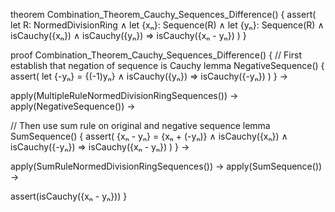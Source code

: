 theorem Combination_Theorem_Cauchy_Sequences_Difference() {
  assert(
    let R: NormedDivisionRing ∧
    let {xₙ}: Sequence(R) ∧
    let {yₙ}: Sequence(R) ∧
    isCauchy({xₙ}) ∧
    isCauchy({yₙ}) ⇒
    isCauchy({xₙ - yₙ})
  )
}

proof Combination_Theorem_Cauchy_Sequences_Difference() {
  // First establish that negation of sequence is Cauchy
  lemma NegativeSequence() {
    assert(
      let {-yₙ} = {(-1)yₙ} ∧
      isCauchy({yₙ}) ⇒ isCauchy({-yₙ})
    )
  } →
  
  apply(MultipleRuleNormedDivisionRingSequences()) →
  apply(NegativeSequence()) →
  
  // Then use sum rule on original and negative sequence
  lemma SumSequence() {
    assert(
      {xₙ - yₙ} = {xₙ + (-yₙ)} ∧
      isCauchy({xₙ}) ∧
      isCauchy({-yₙ}) ⇒
      isCauchy({xₙ - yₙ})
    )
  } →
  
  apply(SumRuleNormedDivisionRingSequences()) →
  apply(SumSequence()) →
  
  assert(isCauchy({xₙ - yₙ}))
}